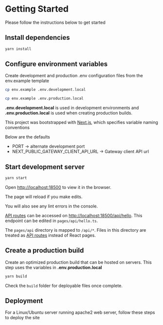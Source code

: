 # Getting Started

Please follow the instructions below to get started

## Install dependencies

```bash
yarn install
```

## Configure environment variables

Create development and production .env configuration files from the env.example template

```bash
cp env.example .env.development.local

cp env.example .env.production.local

```

**.env.development.local** is used in development environments and **.env.production.local** is used when creating production builds.

This project was bootstrapped with [Next.js](https://nextjs.org/docs), which specifies variable naming conventions

Below are the defaults

* PORT -> alternate development port
* NEXT_PUBLIC_GATEWAY_CLIENT_API_URL ->  Gateway client API url

## Start development server

```bash
yarn start
```

Open [http://localhost:18500](http://localhost:18500) to view it in the browser.

The page will reload if you make edits.

You will also see any lint errors in the console.

[API routes](https://nextjs.org/docs/api-routes/introduction) can be accessed on [http://localhost:18500/api/hello](http://localhost:18500/api/hello). This endpoint can be edited in `pages/api/hello.ts`.

The `pages/api` directory is mapped to `/api/*`. Files in this directory are treated as [API routes](https://nextjs.org/docs/api-routes/introduction) instead of React pages.

## Create a production build

Create an optimized production build that can be hosted on servers. This step uses the variables in **.env.production.local**

```bash
yarn build
```

Check the `build` folder for deployable files once complete.

## Deployment

For a Linux/Ubuntu server running apache2 web server, follow these steps to deploy the site
